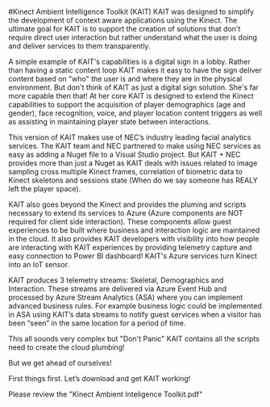#Kinect Ambient Intelligence Toolkit (KAIT)
KAIT was designed to simplify the development of context aware applications using the Kinect. The ultimate goal for KAIT is to support the creation of solutions that don't require direct user interaction but rather understand what the user is doing and deliver services to them transparently.

A simple example of KAIT's capabilities is a digital sign in a lobby. Rather than having a static content loop KAIT makes it easy to have the sign deliver content based on "who" the user is and where they are in the physical environment. But don't think of KAIT as just a digital sign solution. She's far more capable then that!
At her core KAIT is designed to extend the Kinect capabilities to support the acquisition of player demographics (age and gender), face recognition, voice, and player location content triggers as well as assisting in maintaining player state between interactions. 

This version of KAIT makes use of NEC’s industry leading facial analytics services. The KAIT team and NEC partnered to make using NEC services as easy as adding a Nuget file to a Visual Studio project. But KAIT + NEC provides more than just a Nuget as KAIT deals with issues related to image sampling cross multiple Kinect frames, correlation of biometric data to Kinect skeletons and sessions state (When do we say someone has REALY left the player space).

KAIT also goes beyond the Kinect and provides the pluming and scripts necessary to extend its services to Azure (Azure components are NOT required for client side interaction). These components allow guest experiences to be built where business and interaction logic are maintained in the cloud. It also provides KAIT developers with visibility into how people are interacting with KAIT experiences by providing telemetry capture and easy connection to Power BI dashboard!
KAIT's Azure services turn Kinect into an IoT sensor. 

KAIT produces 3 telemetry streams: Skeletal, Demographics and Interaction. These streams are delivered via Azure Event Hub and processed by Azure Stream Analytics (ASA) where you can implement advanced business rules. For example business logic could be implemented in ASA using KAIT’s data streams to notify guest services when a visitor has been “seen” in the same location for a period of time.

This all sounds very complex but "Don't Panic" KAIT contains all the scripts need to create the cloud plumbing!

But we get ahead of ourselves!

First things first. Let’s download and get KAIT working!

Please review the "Kinect Ambient Inteligence Toolkit.pdf"
